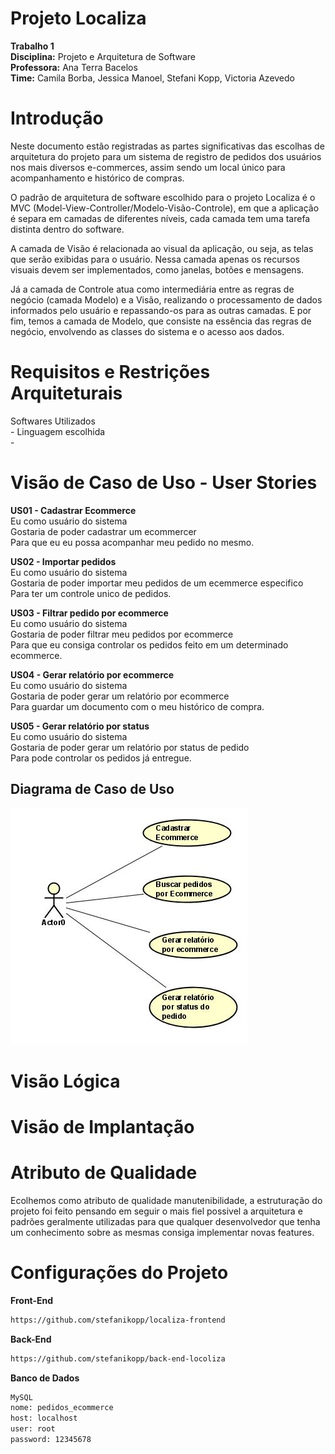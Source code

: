 # Projeto Localiza 
<b>Trabalho 1</b> <br>
<b>Disciplina:</b> Projeto e Arquitetura de Software <br>
<b>Professora:</b> Ana Terra Bacelos <br>
<b>Time:</b> Camila Borba, Jessica Manoel, Stefani Kopp, Victoria Azevedo

# Introdução
Neste documento estão registradas as partes significativas das escolhas de arquitetura do projeto para um sistema de registro de pedidos dos usuários nos mais diversos e-commerces, assim sendo um local único para acompanhamento e histórico de compras.

O padrão de arquitetura de software escolhido para o projeto Localiza é o MVC (Model-View-Controller/Modelo-Visão-Controle), em que a aplicação é separa em camadas de diferentes níveis, cada camada tem uma tarefa distinta dentro do software.

A camada de Visão é relacionada ao visual da aplicação, ou seja, as telas que serão exibidas para o usuário. Nessa camada apenas os recursos visuais devem ser implementados, como janelas, botões e mensagens. 

Já a camada de Controle atua como intermediária entre as regras de negócio (camada Modelo) e a Visão, realizando o processamento de dados informados pelo usuário e repassando-os para as outras camadas. 
E por fim, temos a camada de Modelo, que consiste na essência das regras de negócio, envolvendo as classes do sistema e o acesso aos dados. 


# Requisitos e Restrições Arquiteturais
Softwares Utilizados <br>
     - 
Linguagem escolhida <br>
     -

# Visão de Caso de Uso - User Stories

<b>US01 - Cadastrar Ecommerce</b><br>
     Eu como usuário do sistema <br>
     Gostaria de poder cadastrar um ecommercer<br>
     Para que eu eu possa acompanhar meu pedido no mesmo.
     
<b>US02 - Importar pedidos</b><br>
     Eu como usuário do sistema <br>
     Gostaria de poder importar meu pedidos de um ecemmerce especifico <br>
     Para ter um controle unico de pedidos.
     
<b>US03 - Filtrar pedido por ecommerce</b><br>
     Eu como usuário do sistema <br>
     Gostaria de poder filtrar meu pedidos por ecommerce<br>
     Para que eu consiga controlar os pedidos feito em um determinado ecommerce.
     
<b>US04 - Gerar relatório por ecommerce</b><br>
     Eu como usuário do sistema<br>
     Gostaria de poder gerar um relatório por ecommerce<br>
     Para guardar um documento com o meu histórico de compra.
     
<b>US05 - Gerar relatório por status</b><br>
     Eu como usuário do sistema<br>
     Gostaria de poder gerar um relatório por status de pedido<br>
     Para pode controlar os pedidos já entregue.
     
<h2>Diagrama de Caso de Uso</h2> 

![Alt Text](https://github.com/stefanikopp/localiza/blob/main/diagrama_caso_de_uso.JPG)

# Visão Lógica

# Visão de Implantação

# Atributo de Qualidade

Ecolhemos como atributo de qualidade manutenibilidade, a estruturação do projeto foi feito pensando em seguir o mais fiel possivel a arquitetura e padrões geralmente
utilizadas para que qualquer desenvolvedor que tenha um conhecimento sobre as mesmas consiga implementar novas features.

# Configurações do Projeto

<b>Front-End</b><br>
```bash
https://github.com/stefanikopp/localiza-frontend
```

<b>Back-End</b><br>
```bash
https://github.com/stefanikopp/back-end-locoliza
```

<b>Banco de Dados</b><br>
```bash
MySQL
nome: pedidos_ecommerce
host: localhost
user: root
password: 12345678
```
